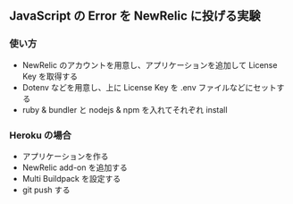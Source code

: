 ## JavaScript の Error を NewRelic に投げる実験

### 使い方

 * NewRelic のアカウントを用意し、アプリケーションを追加して License Key を取得する
 * Dotenv などを用意し、上に License Key を .env ファイルなどにセットする
 * ruby & bundler と nodejs & npm を入れてそれぞれ install

### Heroku の場合

 * アプリケーションを作る
 * NewRelic add-on を追加する
 * Multi Buildpack を設定する
 * git push する

